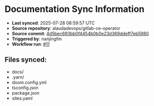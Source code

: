 # Documentation Sync Information

- **Last synced**: 2025-07-28 08:59:57 UTC
- **Source repository**: alaudadevops/gitlab-ce-operator
- **Source commit**: [4d5bec693bb0f4454b0b0e23d369ddeff7eb5980](https://github.com/alaudadevops/gitlab-ce-operator/commit/4d5bec693bb0f4454b0b0e23d369ddeff7eb5980)
- **Triggered by**: nanjingfm
- **Workflow run**: [#11](https://github.com/alaudadevops/gitlab-ce-operator/actions/runs/16564761450)

## Files synced:
- docs/
- .yarn/
- doom.config.yml
- tsconfig.json
- package.json
- sites.yaml
